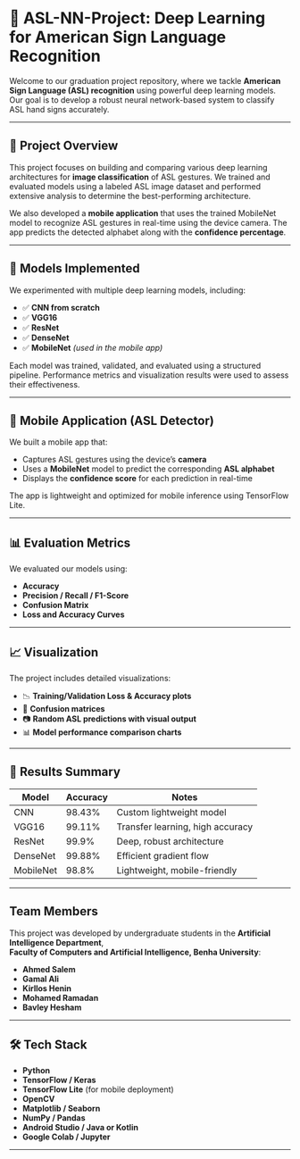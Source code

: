 # 🤟 ASL-NN-Project: Deep Learning for American Sign Language Recognition

Welcome to our graduation project repository, where we tackle **American Sign Language (ASL) recognition** using powerful deep learning models. Our goal is to develop a robust neural network-based system to classify ASL hand signs accurately.

---

## 📌 Project Overview

This project focuses on building and comparing various deep learning architectures for **image classification** of ASL gestures. We trained and evaluated models using a labeled ASL image dataset and performed extensive analysis to determine the best-performing architecture.

We also developed a **mobile application** that uses the trained MobileNet model to recognize ASL gestures in real-time using the device camera. The app predicts the detected alphabet along with the **confidence percentage**.

---

## 🧠 Models Implemented

We experimented with multiple deep learning models, including:

- ✅ **CNN from scratch**
- ✅ **VGG16**
- ✅ **ResNet**
- ✅ **DenseNet**
- ✅ **MobileNet** *(used in the mobile app)*

Each model was trained, validated, and evaluated using a structured pipeline. Performance metrics and visualization results were used to assess their effectiveness.

---

## 📱 Mobile Application (ASL Detector)

We built a mobile app that:

- Captures ASL gestures using the device’s **camera**
- Uses a **MobileNet** model to predict the corresponding **ASL alphabet**
- Displays the **confidence score** for each prediction in real-time

The app is lightweight and optimized for mobile inference using TensorFlow Lite.

---

## 📊 Evaluation Metrics

We evaluated our models using:

- **Accuracy**
- **Precision / Recall / F1-Score**
- **Confusion Matrix**
- **Loss and Accuracy Curves**

---

## 📈 Visualization

The project includes detailed visualizations:

- 📉 **Training/Validation Loss & Accuracy plots**
- 🧩 **Confusion matrices**
- 📷 **Random ASL predictions with visual output**
- 📊 **Model performance comparison charts**

---

## 🏁 Results Summary

| Model       | Accuracy | Notes                             |
|-------------|----------|-----------------------------------|
| CNN         | 98.43%      | Custom lightweight model          |
| VGG16       | 99.11%      | Transfer learning, high accuracy  |
| ResNet      | 99.9%      | Deep, robust architecture         |
| DenseNet    | 99.88%      | Efficient gradient flow           |
| MobileNet   | 98.8%      | Lightweight, mobile-friendly      |



---

##  Team Members

This project was developed by undergraduate students in the **Artificial Intelligence Department**,  
**Faculty of Computers and Artificial Intelligence, Benha University**:

- **Ahmed Salem**
- **Gamal Ali**
- **Kirllos Henin**
- **Mohamed Ramadan**
- **Bavley Hesham**

---

## 🛠️ Tech Stack

- **Python**
- **TensorFlow / Keras**
- **TensorFlow Lite** (for mobile deployment)
- **OpenCV**
- **Matplotlib / Seaborn**
- **NumPy / Pandas**
- **Android Studio / Java or Kotlin**
- **Google Colab / Jupyter**

---

